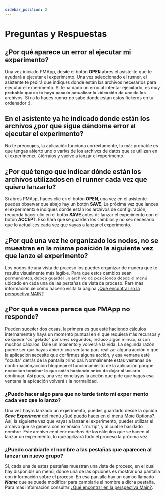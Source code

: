 ```yaml
---
sidebar_position: 2
---
```


# Preguntas y Respuestas

## ¿Por qué aparece un error al ejecutar mi experimento?

Una vez iniciado PMApp, desde el botón **OPEN** abres el asistente que te ayudará a ejecutar el experimento. Una vez seleccionado el runner, el asistente te pedirá que indiques donde están los archivos necesarios para ejecutar el experimento. Si te ha dado un error al intentar ejecutarlo, es muy probable que se te haya pasado actualizar la ubicación de uno de los archivos. Si no lo haces runner no sabe donde están estos ficheros en tu ordenador :).

## En el asistente ya he indicado donde están los archivos ¿por qué sigue dándome error al ejecutar el experimento?

No te preocupes, la aplicación funciona correctamente, lo más probable es que tengas abierto uno o varios de los archivos de datos que se utilizan en el experimento. Ciérralos y vuelve a lanzar el experimento.

## ¿Por qué tengo que indicar dónde están los archivos utilizados en el runner cada vez que quiero lanzarlo?

Si abres PMApp, haces clic en el botón **OPEN**, una vez en el asistente puedes observar que abajo hay un botón **SAVE**. La próxima vez que lances el experimento e indiques dónde están los archivos de configuración, recuerda hacer clic en el botón **SAVE** antes de lanzar el experimento con el botón **ACCEPT**. Eso hará que se guarden los cambios y no sea necesario que lo actualices cada vez que vayas a lanzar el experimento.

## ¿Por qué una vez he organizado los nodos, no se muestran en la misma posición la siguiente vez que lanzo el experimento?

Los nodos de una vista de proceso los puedes organizar de manera que te resulte visualmente más legible. Para que estos cambios sean permanentes, debes guardar un archivo de posiciones desde el menú ubicado en cada una de las pestañas de vista de proceso. Para más información de cómo hacerlo visita la página [¿Qué encontrar en la perspectiva MAIN?](../perspectives/main-perspective)

## ¿Por qué a veces parece que PMApp no responde?

Pueden suceder dos cosas, la primera es que esté haciendo cálculos internamente y haya un momento puntual en el que requiera más recursos y se quede "congelado" por unos segundos, incluso algún minuto, si son muchos cálculos. Dale un momento y volverá a la vida. La segunda razón puede ser que hayas abierto una ventana para realizar alguna acción o que la aplicación necesite que confirmes alguna acción, y esa ventana esté "oculta" detrás de la pantalla principal. Normalmente estas ventanas de confirmación/acción bloquean el funcionamiento de la aplicación porque necesitan terminar lo que están haciendo antes de dejar al usuario continuar. Así pues, una vez concluyas la acción que pide que hagas esa ventana la aplicación volverá a la normalidad.

### ¿Puedo hacer algo para que no tarde tanto mi experimento cada vez que lo lanzo?

Una vez hayas lanzado un experimento, puedes guardarlo desde la opción **_Save Experiment_** del menú [¿Qué puedo hacer en el menú More Options?](../perspectives/menu/More-options-menu). Así, la siguiente vez que vayas a lanzar el experimento, puedes utilizar el archivo que se genera con extensión ".rnr.zip", y al cual le has dado nombre. Este archivo contiene muchos de los cálculos que se hacen al lanzar un experimento, lo que agilizará todo el proceso la próxima vez.

### ¿Puedo cambiarle el nombre a las pestañas que aparecen al lanzar un nuevo grupo?

Sí, cada una de estas pestañas muestran una vista de proceso, en el cual hay disponible un menú, dónde una de las opciones es mostrar una pantalla con información sobre el proceso. En esa pantalla hay un campo llamado **_Name_** que se puede modificar para cambiarle el nombre a dicha pestaña. Para más información consultar [¿Qué encontrar en la perspectiva Main?](../perspectives/main-perspective).